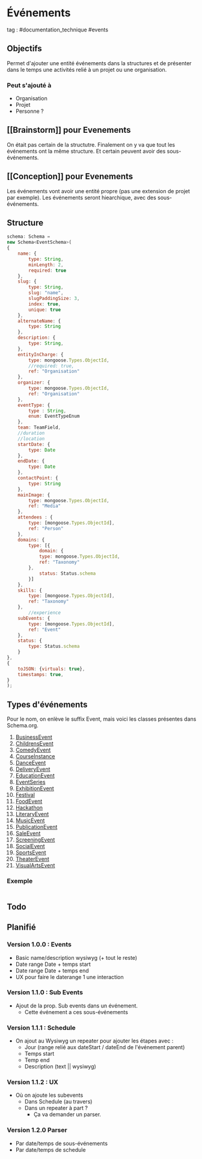 # Événements
tag : #documentation_technique #events

## Objectifs
Permet d'ajouter une entité événements dans la structures et de présenter dans le temps une activités relié à un projet ou une organisation.

### Peut s'ajouté à 
- Organisation
- Projet
- Personne ?

## [[Brainstorm]] pour Evenements
On était pas certain de la structutre.
Finalement on y va que tout les événements ont la même structure. Et certain peuvent avoir des sous-événements.

## [[Conception]] pour Evenements
Les événements vont avoir une entité propre (pas une extension de projet par exemple).
Les événements seront hiearchique, avec des sous-événements.


## Structure

```javascript
schema: Schema =  
new Schema<EventSchema>(
{  
	name: {  
		type: String,  
		minLength: 2,  
		required: true  
	},  
	slug: {  
		type: String,  
		slug: "name",  
		slugPaddingSize: 3,  
		index: true,  
		unique: true  
	},  
	alternateName: {  
		type: String  
	},  
	description: {  
		type: String,  
	},  
	entityInCharge: {  
		type: mongoose.Types.ObjectId,  
		//required: true,  
		ref: "Organisation"  
	},  
	organizer: {  
		type: mongoose.Types.ObjectId,  
		ref: "Organisation"  
	},  
	eventType: {  
		type : String,  
		enum: EventTypeEnum  
	},  
	team: TeamField,  
	//duration  
	//location  
	startDate: {  
		type: Date  
	},  
	endDate: {  
		type: Date  
	},  
	contactPoint: {  
		type: String  
	},  
	mainImage: {  
		type: mongoose.Types.ObjectId,  
		ref: "Media"  
	},  
	attendees : {  
		type: [mongoose.Types.ObjectId],  
		ref: "Person"  
	},  
	domains: {  
		type: [{  
			domain: {  
			type: mongoose.Types.ObjectId,  
			ref: "Taxonomy"  
		},  
			status: Status.schema  
		}]  
	},  
	skills: {  
		type: [mongoose.Types.ObjectId],  
		ref: "Taxonomy"  
	},  
		//experience  
	subEvents: {  
		type: [mongoose.Types.ObjectId],  
		ref: "Event"  
	},  
	status: {  
		type: Status.schema  
	}  
},  
{  
	toJSON: {virtuals: true},  
	timestamps: true,  
}
);
```

## Types d'événements

Pour le nom, on enlève le suffix Event, mais voici les classes présentes dans Schema.org.

1. [BusinessEvent](https://schema.org/BusinessEvent)
2. [ChildrensEvent](https://schema.org/ChildrensEvent)
3. [ComedyEvent](https://schema.org/ComedyEvent)
4. [CourseInstance](https://schema.org/CourseInstance)
5. [DanceEvent](https://schema.org/DanceEvent)
6. [DeliveryEvent](https://schema.org/DeliveryEvent)
7. [EducationEvent](https://schema.org/EducationEvent)
8. [EventSeries](https://schema.org/EventSeries)
9. [ExhibitionEvent](https://schema.org/ExhibitionEvent)
10. [Festival](https://schema.org/Festival)
11. [FoodEvent](https://schema.org/FoodEvent)
12. [Hackathon](https://schema.org/Hackathon)
13. [LiteraryEvent](https://schema.org/LiteraryEvent)
14. [MusicEvent](https://schema.org/MusicEvent)
15. [PublicationEvent](https://schema.org/PublicationEvent)
16. [SaleEvent](https://schema.org/SaleEvent)
17. [ScreeningEvent](https://schema.org/ScreeningEvent)
18. [SocialEvent](https://schema.org/SocialEvent)
19. [SportsEvent](https://schema.org/SportsEvent)
20. [TheaterEvent](https://schema.org/TheaterEvent)
21. [VisualArtsEvent](https://schema.org/VisualArtsEvent)

### Exemple

```javascript

```


## Todo

## Planifié
### Version 1.0.0 : Events 
- Basic name/description wysiwyg (+ tout le reste)
- Date range Date + temps start
- Date range Date + temps end
- UX pour faire le daterange 1 une interaction
### Version 1.1.0 : Sub Events
- Ajout de la prop. Sub events dans un événement.
	- Cette événement a ces sous-événements 
### Version 1.1.1 : Schedule
- On ajout au Wysiwyg un repeater pour ajouter les étapes avec :
	- Jour (range relié aux dateStart / dateEnd de l'événement parent)
	- Temps start
	- Temp end
	- Description (text || wysiwyg)
### Version 1.1.2 : UX
- Où on ajoute les subevents
	- Dans Schedule (au travers)
	- Dans un repeater à part ?
		- Ça va demander un parser.
### Version 1.2.0 Parser
- Par date/temps de sous-événements
- Par date/temps de schedule